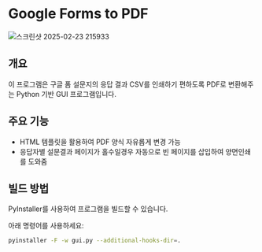 # Google Forms to PDF

![스크린샷 2025-02-23 215933](https://github.com/user-attachments/assets/845c857f-d08c-45b9-a87b-ae4cfb70df2e)

## 개요
이 프로그램은 구글 폼 설문지의 응답 결과 CSV를 인쇄하기 편하도록 PDF로 변환해주는 Python 기반 GUI 프로그램입니다.

## 주요 기능
- HTML 템플릿을 활용하여 PDF 양식 자유롭게 변경 가능
- 응답자별 설문결과 페이지가 홀수일경우 자동으로 빈 페이지를 삽입하여 양면인쇄를 도와줌

## 빌드 방법
PyInstaller를 사용하여 프로그램을 빌드할 수 있습니다.

아래 명령어를 사용하세요:
```bash
pyinstaller -F -w gui.py --additional-hooks-dir=.
```
